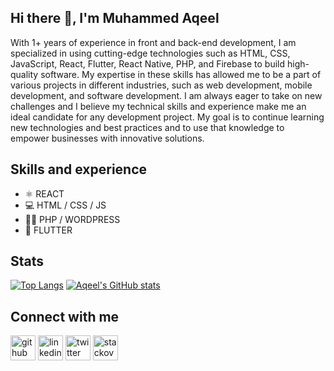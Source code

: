 <!-- **1+ years of experience | Software engineer | Front & Back end developer | Html, Css, Javascript, React, Flutter, React native, PHP, Firebase** -->

## Hi there 👋, I'm Muhammed Aqeel
With 1+ years of experience in front and back-end development, I am specialized in using cutting-edge technologies such as HTML, CSS, JavaScript, React, Flutter, React Native, PHP, and Firebase to build high-quality software. My expertise in these skills has allowed me to be a part of various projects in different industries, such as web development, mobile development, and software development. I am always eager to take on new challenges and I believe my technical skills and experience make me an ideal candidate for any development project. My goal is to continue learning new technologies and best practices and to use that knowledge to empower businesses with innovative solutions.

## Skills and experience
- ⚛ REACT 
- 💻 HTML / CSS / JS
- 👨‍💻 PHP / WORDPRESS
- 📱 FLUTTER

## Stats
 [![Top Langs](https://github-readme-stats.vercel.app/api/top-langs/?username=muhammadaqeel7)](https://github.com/muhammadaqeel7/github-readme-stats) [![Aqeel's GitHub stats](https://github-readme-stats.vercel.app/api?username=muhammadaqeel7)](https://github.com/muhammadaqeel7/github-readme-stats)

## Connect with me
[<img src='https://cdn.jsdelivr.net/npm/simple-icons@3.0.1/icons/github.svg' alt='github' height='40'>](https://github.com/muhammadaqeel7)  [<img src='https://cdn.jsdelivr.net/npm/simple-icons@3.0.1/icons/linkedin.svg' alt='linkedin' height='40'>](https://www.linkedin.com/in/muhammad-aqeel-8852b9213/)  [<img src='https://cdn.jsdelivr.net/npm/simple-icons@3.0.1/icons/twitter.svg' alt='twitter' height='40'>](https://twitter.com/MuhammadAqeel_)  [<img src='https://cdn.jsdelivr.net/npm/simple-icons@3.0.1/icons/stackoverflow.svg' alt='stackoverflow' height='40'>](https://stackoverflow.com/users/muhammad-aqeel)  



<!---
muhammadaqeel7/muhammadaqeel7 is a ✨ special ✨ repository because its `README.md` (this file) appears on your GitHub profile.
You can click the Preview link to take a look at your changes.
--->
